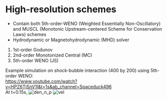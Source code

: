 # High-resolution schemes
- Contain both 5th-order-WENO (Weighted Essentially Non-Oscillatory) and MUSCL (Monotonic Upstream-centered Scheme for Conservation Laws) schemes
- Hydrodynamic or Magnetohydrodynamic (MHD) solver

1. 1st-order Godunov
2. 2nd-order Monotonized Central (MC) 
3. 5th-order WENO (JS)


Example simulation on shock-bubble interaction (400 by 200) using 5th-order WENO: <br />
https://www.youtube.com/watch?v=HPZ6TjSnV1I&t=1s&ab_channel=Spaceduck496 <br />
At t=0.15s,
![den_n_p](https://user-images.githubusercontent.com/64028216/216842603-724e618c-1cf5-49af-851f-1bd4fae4223e.png)
![vel](https://user-images.githubusercontent.com/64028216/216842635-2e14e490-845e-483b-a142-1c99c492d6bc.png)

